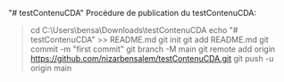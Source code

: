 "# testContenuCDA" 
Procédure de publication du testContenuCDA:

>	cd C:\Users\bensa\Downloads\testContenuCDA
>	echo "# testContenuCDA" >> README.md
>	git init
>	git add README.md
>	git commit -m "first commit"
>	git branch -M main
>	git remote add origin https://github.com/nizarbensalem/testContenuCDA.git
>	git push -u origin main

